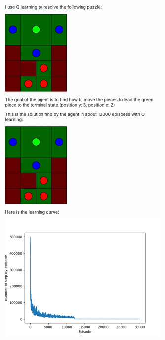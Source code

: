 I use Q learning to resolve the following puzzle:

![Alt text](puzzle.jpg "Puzzle")

The goal of the agent is to find how to move the pieces to lead the green piece to the terminal state (position y: 3, position x: 2)

This is the solution find by the agent in about 12000 episodes with Q learning:

![](path_found.gif)

Here is the learning curve:

![Alt text](Figure_1.png "Number of time step by episode")
